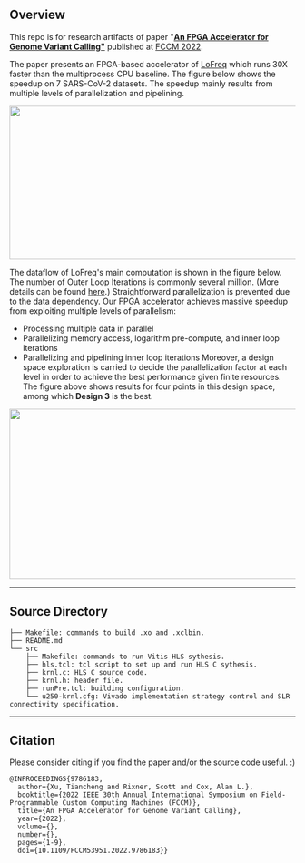 ## Overview

This repo is for research artifacts of paper "[**An FPGA Accelerator for Genome Variant Calling"**](https://ieeexplore.ieee.org/document/9786183) published at [FCCM 2022](https://www.fccm.org/past/2022/technical-program-2022/).

The paper presents an FPGA-based accelerator of [LoFreq](https://github.com/CSB5/lofreq) which runs 30X faster than the multiprocess CPU baseline. The figure below shows the speedup on 7 SARS-CoV-2 datasets. The speedup mainly results from multiple levels of parallelization and pipelining.

<img src="https://user-images.githubusercontent.com/19209239/192879723-d8a65ef7-d026-452c-9fda-48a9c737d25a.png" width="700" height="270" />

The dataflow of LoFreq's main computation is shown in the figure below. The number
of Outer Loop Iterations is commonly several million. (More details can be found [here](https://dl.acm.org/doi/pdf/10.1145/3595297).) Straightforward parallelization is prevented due to the data dependency. Our FPGA accelerator achieves massive speedup from exploiting multiple levels of parallelism:
- Processing multiple data in parallel
- Parallelizing memory access, logarithm pre-compute, and inner loop iterations
- Parallelizing and pipelining inner loop iterations
Moreover, a design space exploration is carried to decide the parallelization factor at each level in order to achieve the best performance given finite resources. The figure above shows results for four points in this design space, among which **Design 3** is the best.

<img src="https://github.com/rice-systems/lofreq-fpga/assets/19209239/2c066435-de6f-4f18-a5b8-e5fb085ff38c" width="700" height="300" />

---

## Source Directory
```
├── Makefile: commands to build .xo and .xclbin.
├── README.md
└── src 
    ├── Makefile: commands to run Vitis HLS sythesis.
    ├── hls.tcl: tcl script to set up and run HLS C sythesis.
    ├── krnl.c: HLS C source code.
    ├── krnl.h: header file.
    ├── runPre.tcl: building configuration.
    └── u250-krnl.cfg: Vivado implementation strategy control and SLR connectivity specification.
```

---
## Citation

Please consider citing if you find the paper and/or the source code useful. :) 

```
@INPROCEEDINGS{9786183,
  author={Xu, Tiancheng and Rixner, Scott and Cox, Alan L.},
  booktitle={2022 IEEE 30th Annual International Symposium on Field-Programmable Custom Computing Machines (FCCM)}, 
  title={An FPGA Accelerator for Genome Variant Calling}, 
  year={2022},
  volume={},
  number={},
  pages={1-9},
  doi={10.1109/FCCM53951.2022.9786183}}
```
